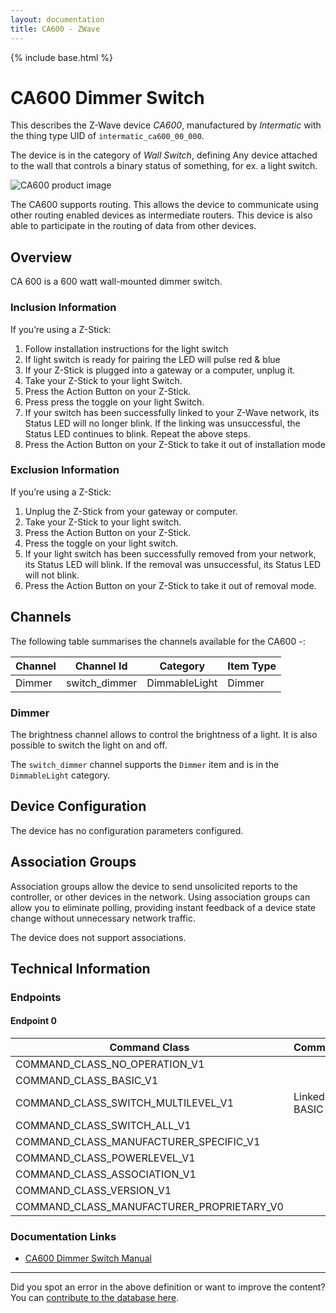 ```yaml
---
layout: documentation
title: CA600 - ZWave
---
```


{% include base.html %}

# CA600 Dimmer Switch
This describes the Z-Wave device *CA600*, manufactured by *Intermatic* with the thing type UID of ```intermatic_ca600_00_000```.

The device is in the category of *Wall Switch*, defining Any device attached to the wall that controls a binary status of something, for ex. a light switch.

![CA600 product image](https://www.cd-jackson.com/zwave_device_uploads/656/656_default.jpg)


The CA600 supports routing. This allows the device to communicate using other routing enabled devices as intermediate routers.  This device is also able to participate in the routing of data from other devices.

## Overview

CA 600 is a 600 watt wall-mounted dimmer switch.

### Inclusion Information

If you’re using a Z-Stick:

1. Follow installation instructions for the light switch
2. If light switch is ready for pairing the LED will pulse red & blue
3. If your Z-Stick is plugged into a gateway or a computer, unplug it.
4. Take your Z-Stick to your light Switch.
5. Press the Action Button on your Z-Stick.
6. Press press the toggle on your light Switch.
7. If your switch has been successfully linked to your Z-Wave network, its Status LED will no longer blink. If the linking was unsuccessful, the Status LED continues to blink. Repeat the above steps.
8. Press the Action Button on your Z-Stick to take it out of installation mode

### Exclusion Information

If you’re using a Z-Stick:

1. Unplug the Z-Stick from your gateway or computer.
2. Take your Z-Stick to your light switch.
3. Press the Action Button on your Z-Stick.
4. Press the toggle on your light switch.
5. If your light switch has been successfully removed from your network, its Status LED will blink. If the removal was unsuccessful, its Status LED will not blink.
6. Press the Action Button on your Z-Stick to take it out of removal mode.

## Channels

The following table summarises the channels available for the CA600 -:

| Channel | Channel Id | Category | Item Type |
|---------|------------|----------|-----------|
| Dimmer | switch_dimmer | DimmableLight | Dimmer | 

### Dimmer

The brightness channel allows to control the brightness of a light.
            It is also possible to switch the light on and off.

The ```switch_dimmer``` channel supports the ```Dimmer``` item and is in the ```DimmableLight``` category.



## Device Configuration

The device has no configuration parameters configured.

## Association Groups

Association groups allow the device to send unsolicited reports to the controller, or other devices in the network. Using association groups can allow you to eliminate polling, providing instant feedback of a device state change without unnecessary network traffic.

The device does not support associations.
## Technical Information

### Endpoints

#### Endpoint 0

| Command Class | Comment |
|---------------|---------|
| COMMAND_CLASS_NO_OPERATION_V1| |
| COMMAND_CLASS_BASIC_V1| |
| COMMAND_CLASS_SWITCH_MULTILEVEL_V1| Linked to BASIC|
| COMMAND_CLASS_SWITCH_ALL_V1| |
| COMMAND_CLASS_MANUFACTURER_SPECIFIC_V1| |
| COMMAND_CLASS_POWERLEVEL_V1| |
| COMMAND_CLASS_ASSOCIATION_V1| |
| COMMAND_CLASS_VERSION_V1| |
| COMMAND_CLASS_MANUFACTURER_PROPRIETARY_V0| |

### Documentation Links

* [CA600 Dimmer Switch Manual](https://www.cd-jackson.com/zwave_device_uploads/656/CA600-Manual.pdf)

---

Did you spot an error in the above definition or want to improve the content?
You can [contribute to the database here](http://www.cd-jackson.com/index.php/zwave/zwave-device-database/zwave-device-list/devicesummary/656).
